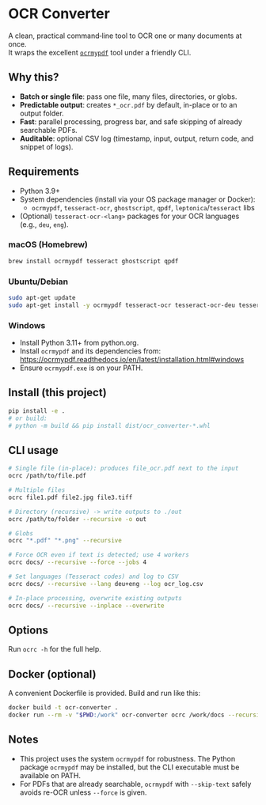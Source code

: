 # OCR Converter

A clean, practical command‑line tool to OCR one or many documents at once.  
It wraps the excellent [`ocrmypdf`](https://ocrmypdf.readthedocs.io/) tool under a friendly CLI.

## Why this?
- **Batch or single file**: pass one file, many files, directories, or globs.
- **Predictable output**: creates `*_ocr.pdf` by default, in-place or to an output folder.
- **Fast**: parallel processing, progress bar, and safe skipping of already searchable PDFs.
- **Auditable**: optional CSV log (timestamp, input, output, return code, and snippet of logs).

## Requirements
- Python 3.9+
- System dependencies (install via your OS package manager or Docker):
  - `ocrmypdf`, `tesseract-ocr`, `ghostscript`, `qpdf`, `leptonica`/`tesseract` libs
- (Optional) `tesseract-ocr-<lang>` packages for your OCR languages (e.g., `deu`, `eng`).

### macOS (Homebrew)
```bash
brew install ocrmypdf tesseract ghostscript qpdf
```

### Ubuntu/Debian
```bash
sudo apt-get update
sudo apt-get install -y ocrmypdf tesseract-ocr tesseract-ocr-deu tesseract-ocr-eng ghostscript qpdf
```

### Windows
- Install Python 3.11+ from python.org.
- Install `ocrmypdf` and its dependencies from: https://ocrmypdf.readthedocs.io/en/latest/installation.html#windows
- Ensure `ocrmypdf.exe` is on your PATH.

## Install (this project)
```bash
pip install -e .
# or build:
# python -m build && pip install dist/ocr_converter-*.whl
```

## CLI usage
```bash
# Single file (in-place): produces file_ocr.pdf next to the input
ocrc /path/to/file.pdf

# Multiple files
ocrc file1.pdf file2.jpg file3.tiff

# Directory (recursive) -> write outputs to ./out
ocrc /path/to/folder --recursive -o out

# Globs
ocrc "*.pdf" "*.png" --recursive

# Force OCR even if text is detected; use 4 workers
ocrc docs/ --recursive --force --jobs 4

# Set languages (Tesseract codes) and log to CSV
ocrc docs/ --recursive --lang deu+eng --log ocr_log.csv

# In-place processing, overwrite existing outputs
ocrc docs/ --recursive --inplace --overwrite
```

## Options
Run `ocrc -h` for the full help.

## Docker (optional)
A convenient Dockerfile is provided. Build and run like this:
```bash
docker build -t ocr-converter .
docker run --rm -v "$PWD:/work" ocr-converter ocrc /work/docs --recursive -o /work/out --jobs 4
```

## Notes
- This project uses the system `ocrmypdf` for robustness. The Python package `ocrmypdf` may be installed, but the CLI executable must be available on PATH.
- For PDFs that are already searchable, `ocrmypdf` with `--skip-text` safely avoids re-OCR unless `--force` is given.
